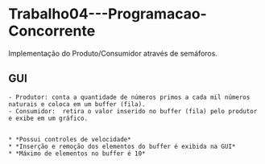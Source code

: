 # Trabalho04---Programacao-Concorrente

Implementação do Produto/Consumidor através de semáforos.

## GUI
    - Produtor: conta a quantidade de números primos a cada mil números naturais e coloca em um buffer (fila).
    - Consumidor:  retira o valor inserido no buffer (fila) pelo produtor e exibe em um gráfico.
    

    * *Possui controles de velocidade*
    * *Inserção e remoção dos elementos do buffer é exibida na GUI*
    * *Máximo de elementos no buffer é 10*
